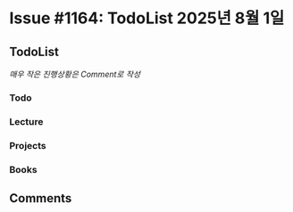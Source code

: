 # Issue #1164: TodoList 2025년 8월 1일

## TodoList

*매우 작은 진행상황은 Comment로 작성*

### Todo  

### Lecture

### Projects

### Books


## Comments

